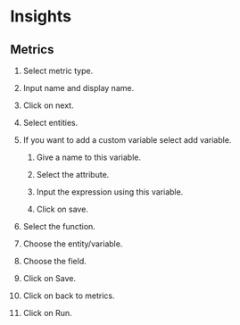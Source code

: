 # Insights

## Metrics

1. Select metric type.

1. Input name and display name.

1. Click on next.

1. Select entities.

1. If you want to add a custom variable select add variable.

    1. Give a name to this variable.

    1. Select the attribute.

    1. Input the expression using this variable.

    1. Click on save.

1. Select the function.

1. Choose the entity/variable.

1. Choose the field.

1. Click on Save.

1. Click on back to metrics.

1. Click on Run.